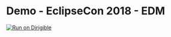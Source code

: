 # Demo - EclipseCon 2018 - EDM
[![Run on Dirigible](https://img.shields.io/badge/run%20on-dirigible-blue.svg)](http://localhost:8080/services/v3/web/ide-git/index.html?repository=https://github.com/dirigiblelabs/demo-eclipsecon2018-edm.git&uri=/services/v3/web/bookshop/)
